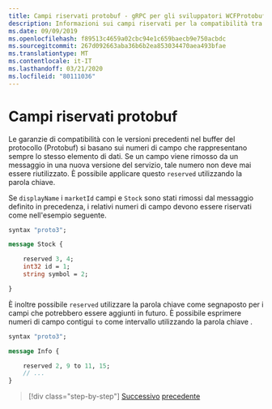 ```yaml
---
title: Campi riservati protobuf - gRPC per gli sviluppatori WCFProtobuf reserved fields - gRPC for WCF developers
description: Informazioni sui campi riservati per la compatibilità tra versioni diverse.
ms.date: 09/09/2019
ms.openlocfilehash: f89513c4659a02cbc94e1c659baecb9e750acbdc
ms.sourcegitcommit: 267d092663aba36b6b2ea853034470aea493bfae
ms.translationtype: MT
ms.contentlocale: it-IT
ms.lasthandoff: 03/21/2020
ms.locfileid: "80111036"
---
```

# <a name="protobuf-reserved-fields"></a>Campi riservati protobuf

Le garanzie di compatibilità con le versioni precedenti nel buffer del protocollo (Protobuf) si basano sui numeri di campo che rappresentano sempre lo stesso elemento di dati. Se un campo viene rimosso da un messaggio in una nuova versione del servizio, tale numero non deve mai essere riutilizzato. È possibile applicare questo `reserved` utilizzando la parola chiave.

Se `displayName` i `marketId` campi e `Stock` sono stati rimossi dal messaggio definito in precedenza, i relativi numeri di campo devono essere riservati come nell'esempio seguente.

```protobuf
syntax "proto3";

message Stock {

    reserved 3, 4;
    int32 id = 1;
    string symbol = 2;

}
```

È inoltre possibile `reserved` utilizzare la parola chiave come segnaposto per i campi che potrebbero essere aggiunti in futuro. È possibile esprimere numeri di campo contigui `to` come intervallo utilizzando la parola chiave .

```protobuf
syntax "proto3";

message Info {

    reserved 2, 9 to 11, 15;
    // ...
}
```

>[!div class="step-by-step"]
>[Successivo](protobuf-repeated.md)
>[precedente](protobuf-any-oneof.md)
